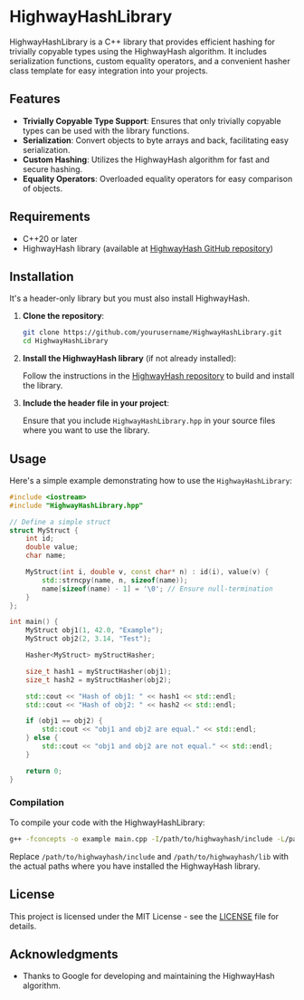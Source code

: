 # HighwayHashLibrary

HighwayHashLibrary is a C++ library that provides efficient hashing for trivially copyable types using the HighwayHash algorithm. It includes serialization functions, custom equality operators, and a convenient hasher class template for easy integration into your projects.

## Features

- **Trivially Copyable Type Support**: Ensures that only trivially copyable types can be used with the library functions.
- **Serialization**: Convert objects to byte arrays and back, facilitating easy serialization.
- **Custom Hashing**: Utilizes the HighwayHash algorithm for fast and secure hashing.
- **Equality Operators**: Overloaded equality operators for easy comparison of objects.

## Requirements

- C++20 or later
- HighwayHash library (available at [HighwayHash GitHub repository](https://github.com/Google/HighwayHash))

## Installation

It's a header-only library but you must also install HighwayHash.

1. **Clone the repository**:

   ```bash
   git clone https://github.com/yourusername/HighwayHashLibrary.git
   cd HighwayHashLibrary
   ```

2. **Install the HighwayHash library** (if not already installed):

   Follow the instructions in the [HighwayHash repository](https://github.com/Google/HighwayHash) to build and install the library.

3. **Include the header file in your project**:

   Ensure that you include `HighwayHashLibrary.hpp` in your source files where you want to use the library.

## Usage

Here's a simple example demonstrating how to use the `HighwayHashLibrary`:

```cpp
#include <iostream>
#include "HighwayHashLibrary.hpp"

// Define a simple struct
struct MyStruct {
    int id;
    double value;
    char name;

    MyStruct(int i, double v, const char* n) : id(i), value(v) {
        std::strncpy(name, n, sizeof(name));
        name[sizeof(name) - 1] = '\0'; // Ensure null-termination
    }
};

int main() {
    MyStruct obj1(1, 42.0, "Example");
    MyStruct obj2(2, 3.14, "Test");

    Hasher<MyStruct> myStructHasher;

    size_t hash1 = myStructHasher(obj1);
    size_t hash2 = myStructHasher(obj2);

    std::cout << "Hash of obj1: " << hash1 << std::endl;
    std::cout << "Hash of obj2: " << hash2 << std::endl;

    if (obj1 == obj2) {
        std::cout << "obj1 and obj2 are equal." << std::endl;
    } else {
        std::cout << "obj1 and obj2 are not equal." << std::endl;
    }

    return 0;
}
```

### Compilation

To compile your code with the HighwayHashLibrary:

```bash
g++ -fconcepts -o example main.cpp -I/path/to/highwayhash/include -L/path/to/highwayhash/lib -lhighwayhash
```

Replace `/path/to/highwayhash/include` and `/path/to/highwayhash/lib` with the actual paths where you have installed the HighwayHash library.

## License

This project is licensed under the MIT License - see the [LICENSE](LICENSE) file for details.

## Acknowledgments

- Thanks to Google for developing and maintaining the HighwayHash algorithm.
